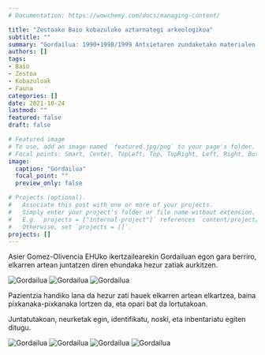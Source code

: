 ```yaml
---
# Documentation: https://wowchemy.com/docs/managing-content/

title: "Zestoako Baio kobazuloko aztarnategi arkeologikoa"
subtitle: ""
summary: "Gordailua: 1990+1998/1999 Antxietaren zundaketako materialen ikerketa."
authors: []
tags: 
- Baio
- Zestoa
- Kobazuloak
- Fauna
categories: []
date: 2021-10-24
lastmod: ""
featured: false
draft: false

# Featured image
# To use, add an image named `featured.jpg/png` to your page's folder.
# Focal points: Smart, Center, TopLeft, Top, TopRight, Left, Right, BottomLeft, Bottom, BottomRight.
image:
  caption: "Gordailua"
  focal_point: ""
  preview_only: false

# Projects (optional).
#   Associate this post with one or more of your projects.
#   Simply enter your project's folder or file name without extension.
#   E.g. `projects = ["internal-project"]` references `content/project/deep-learning/index.md`.
#   Otherwise, set `projects = []`.
projects: []
---
```


Asier Gomez-Olivencia EHUko ikertzailearekin Gordailuan egon gara berriro, elkarren artean juntatzen diren ehundaka hezur zatiak aurkitzen.

![Gordailua](media/1.jpg)
![Gordailua](media/2.jpg)
![Gordailua](media/3.jpg)

Pazientzia handiko lana da hezur zati hauek elkarren artean elkartzea, baina pixkanaka-pixkanaka lortzen da, eta opari bat da lortutakoan.

Juntatutakoan, neurketak egin, identifikatu, noski, eta inbentariatu egiten ditugu.

![Gordailua](media/4.jpg)
![Gordailua](media/5.jpg)
![Gordailua](media/6.jpg)
![Gordailua](media/7.jpg)
